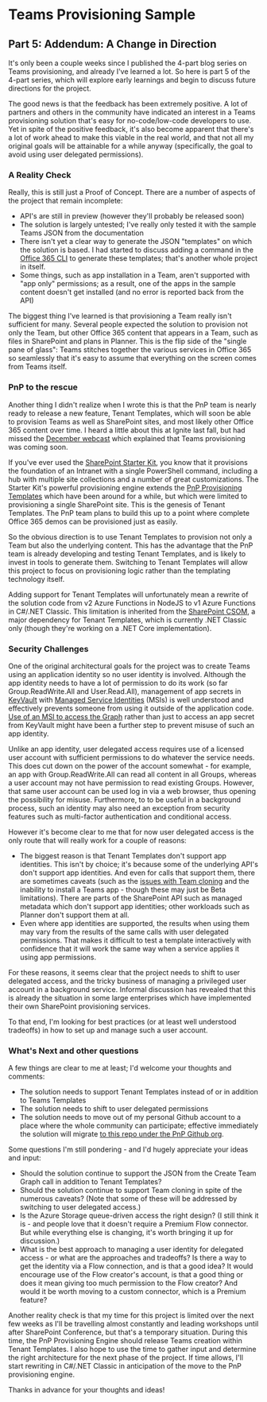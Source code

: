 # Teams Provisioning Sample

## Part 5: Addendum: A Change in Direction

It's only been a couple weeks since I published the 4-part blog series on Teams provisioning, and already I've learned a lot. So here is part 5 of the 4-part series, which will explore early learnings and begin to discuss future directions for the project.

The good news is that the feedback has been extremely positive. A lot of partners and others in the community have indicated an interest in a Teams provisioning solution that's easy for no-code/low-code developers to use. Yet in spite of the positive feedback, it's also become apparent that there's a lot of work ahead to make this viable in the real world, and that not all my original goals will be attainable for a while anyway (specifically, the goal to avoid using user delegated permissions).

### A Reality Check

Really, this is still just a Proof of Concept. There are a number of aspects of the project that remain incomplete:

* API's are still in preview (however they'll probably be released soon)
* The solution is largely untested; I've really only tested it with the sample Teams JSON from the documentation
* There isn't yet a clear way to generate the JSON "templates" on which the solution is based. I had started to discuss adding a command in the [Office 365 CLI](https://pnp.github.io/office365-cli/) to generate these templates; that's another whole project in itself.
* Some things, such as app installation in a Team, aren't supported with "app only" permissions; as a result, one of the apps in the sample content doesn't get installed (and no error is reported back from the API)

The biggest thing I've learned is that provisioning a Team really isn't sufficient for many. Several people expected the solution to provision not only the Team, but other Office 365 content that appears in a Team, such as files in SharePoint and plans in Planner. This is the flip side of the "single pane of glass": Teams stitches together the various services in Office 365 so seamlessly that it's easy to assume that everything on the screen comes from Teams itself.

### PnP to the rescue

Another thing I didn't realize when I wrote this is that the PnP team is nearly ready to release a new feature, Tenant Templates, which will soon be able to provision Teams as well as SharePoint sites, and most likely other Office 365 content over time. I heard a little about this at Ignite last fall, but had missed the [December webcast](https://developer.microsoft.com/en-us/office/blogs/pnp-webcast-introduction-to-pnp-tenant-templates/) which explained that Teams provisioning was coming soon.

If you've ever used the [SharePoint Starter Kit](https://github.com/SharePoint/sp-starter-kit), you know that it provisions the foundation of an Intranet with a single PowerShell command, including a hub with multiple site collections and a number of great customizations. The Starter Kit's powerful provisioning engine extends the [PnP Provisioning Templates](https://docs.microsoft.com/en-us/sharepoint/dev/solution-guidance/pnp-provisioning-framework) which have been around for a while, but which were limited to provisioning a single SharePoint site. This is the genesis of Tenant Templates. The PnP team plans to build this up to a point where complete Office 365 demos can be provisioned just as easily.

So the obvious direction is to use Tenant Templates to provision not only a Team but also the underlying content. This has the advantage that the PnP team is already developing and testing Tenant Templates, and is likely to invest in tools to generate them. Switching to Tenant Templates will allow this project to focus on provisioning logic rather than the templating technology itself.

Adding support for Tenant Templates will unfortunately mean a rewrite of the solution code from v2 Azure Functions in NodeJS to v1 Azure Functions in C#/.NET Classic. This limitation is inherited from the [SharePoint CSOM](https://docs.microsoft.com/en-us/sharepoint/dev/sp-add-ins/sharepoint-net-server-csom-jsom-and-rest-api-index), a major dependency for Tenant Templates, which is currently .NET Classic only (though they're working on a .NET Core implementation).

### Security Challenges

One of the original architectural goals for the project was to create Teams using an application identity so no user identity is involved. Although the app identity needs to have a lot of permission to do its work (so far Group.ReadWrite.All and User.Read.All), management of app secrets in [KeyVault](https://azure.microsoft.com/en-us/services/key-vault/) with [Managed Service Identities](https://azure.microsoft.com/en-us/blog/keep-credentials-out-of-code-introducing-azure-ad-managed-service-identity/) (MSIs) is well understood and effectively prevents someone from using it outside of the application code. [Use of an MSI to access the Graph](https://finarne.wordpress.com/2019/03/17/azure-function-using-a-managed-identity-to-call-sharepoint-online/) rather than just to access an app secret from KeyVault might have been a further step to prevent misuse of such an app identity.

Unlike an app identity, user delegated access requires use of a licensed user account with sufficient permissions to do whatever the service needs. This does cut down on the power of the account somewhat - for example, an app with Group.ReadWrite.All can read all content in all Groups, whereas a user account may not have permission to read existing Groups. However, that same user account can be used log in via a web browser, thus opening the possibility for misuse. Furthermore, to to be useful in a background process, such an identity may also need an exception from security features such as multi-factor authentication and conditional access.

However it's become clear to me that for now user delegated access is the only route that will really work for a couple of reasons:

* The biggest reason is that Tenant Templates don't support app identities. This isn't by choice; it's because some of the underlying API's don't support app identities. And even for calls that support them, there are sometimes caveats (such as the [issues with Team cloning](https://laurakokkarinen.com/cloning-teams-and-configuring-tabs-via-microsoft-graph-cloning-a-team/#bugs-or-working-as-intended) and the inability to install a Teams app - though these may just be Beta limitations). There are parts of the SharePoint API such as managed metadata which don't support app identities; other workloads such as Planner don't support them at all.
* Even where app identities are supported, the results when using them may vary from the results of the same calls with user delegated permissions. That makes it difficult to test a template interactively with confidence that it will work the same way when a service applies it using app permissions.

For these reasons, it seems clear that the project needs to shift to user delegated access, and the tricky business of managing a privileged user account in a background service. Informal discussion has revealed that this is already the situation in some large enterprises which have implemented their own SharePoint provisioning services.

To that end, I'm looking for best practices (or at least well understood tradeoffs) in how to set up and manage such a user account.

### What's Next and other questions

A few things are clear to me at least; I'd welcome your thoughts and comments:

* The solution needs to support Tenant Templates instead of or in addition to Teams Templates
* The solution needs to shift to user delegated permissions
* The solution needs to move out of my personal Github account to a place where the whole community can participate; effective immediately the solution will migrate [to this repo under the PnP Github org](#).

Some questions I'm still pondering - and I'd hugely appreciate your ideas and input:

* Should the solution continue to support the JSON from the Create Team Graph call in addition to Tenant Templates?
* Should the solution continue to support Team cloning in spite of the numerous caveats? (Note that some of these will be addressed by switching to user delegated access.)
* Is the Azure Storage queue-driven access the right design? (I still think it is - and people love that it doesn't require a Premium Flow connector. But while everything else is changing, it's worth bringing it up for discussion.)
* What is the best approach to managing a user identity for delegated access - or what are the approaches and tradeoffs? Is there a way to get the identity via a Flow connection, and is that a good idea? It would encourage use of the Flow creator's account, is that a good thing or does it mean giving too much permission to the Flow creator? And would it be worth moving to a custom connector, which is a Premium feature?

Another reality check is that my time for this project is limited over the next few weeks as I'll be travelling almost constantly and leading workshops until after SharePoint Conference, but that's a temporary situation. During this time, the PnP Provisioning Engine should release Teams creation within Tenant Templates. I also hope to use the time to gather input and determine the right architecture for the next phase of the project. If time allows, I'll start rewriting in C#/.NET Classic in anticipation of the move to the PnP provisioning engine.

Thanks in advance for your thoughts and ideas!